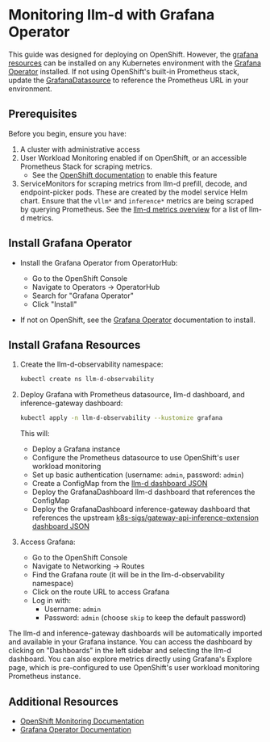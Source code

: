 # Monitoring llm-d with Grafana Operator

This guide was designed for deploying on OpenShift. However, the [grafana resources](./grafana) can be installed on any Kubernetes environment with the [Grafana Operator](https://github.com/grafana/grafana-operator) installed.
If not using OpenShift's built-in Prometheus stack, update the [GrafanaDatasource](./grafana/instance-w-prom-ds/datasource.yaml) to reference the Prometheus URL in your environment.

## Prerequisites

Before you begin, ensure you have:

1. A cluster with administrative access
2. User Workload Monitoring enabled if on OpenShift, or an accessible Prometheus Stack for scraping metrics.
   - See the [OpenShift documentation](https://docs.redhat.com/en/documentation/openshift_container_platform/4.18/html/monitoring/configuring-user-workload-monitoring#enabling-monitoring-for-user-defined-projects_preparing-to-configure-the-monitoring-stack-uwm) to enable this feature
3. ServiceMonitors for scraping metrics from llm-d prefill, decode, and endpoint-picker pods. These are created by the model service Helm chart. Ensure that the `vllm*` and `inference*` metrics are being scraped by querying Prometheus. See the [llm-d metrics overview](./metrics-overview.md) for a list of llm-d metrics.

## Install Grafana Operator

- Install the Grafana Operator from OperatorHub:
  - Go to the OpenShift Console
  - Navigate to Operators -> OperatorHub
  - Search for "Grafana Operator"
  - Click "Install"

- If not on OpenShift, see the [Grafana Operator](https://grafana.github.io/grafana-operator/docs/) documentation to install.

## Install Grafana Resources

1. Create the llm-d-observability namespace:

   ```bash
   kubectl create ns llm-d-observability
   ```

1. Deploy Grafana with Prometheus datasource, llm-d dashboard, and inference-gateway dashboard:

   ```bash
   kubectl apply -n llm-d-observability --kustomize grafana
   ```

   This will:
   - Deploy a Grafana instance
   - Configure the Prometheus datasource to use OpenShift's user workload monitoring
   - Set up basic authentication (username: `admin`, password: `admin`)
   - Create a ConfigMap from the [llm-d dashboard JSON](./dashboards/llm-d-dashboard.json)
   - Deploy the GrafanaDashboard llm-d dashboard that references the ConfigMap
   - Deploy the GrafanaDashboard inference-gateway dashboard that references the upstream
   [k8s-sigs/gateway-api-inference-extension dashboard JSON](https://github.com/kubernetes-sigs/gateway-api-inference-extension/blob/main/tools/dashboards/inference_gateway.json)

1. Access Grafana:
   - Go to the OpenShift Console
   - Navigate to Networking -> Routes
   - Find the Grafana route (it will be in the llm-d-observability namespace)
   - Click on the route URL to access Grafana
   - Log in with:
     - Username: `admin`
     - Password: `admin`
     (choose `skip` to keep the default password)

The llm-d and inference-gateway dashboards will be automatically imported and available in your Grafana instance. You can access the dashboard by
clicking on "Dashboards" in the left sidebar and selecting the llm-d dashboard. You can also explore metrics directly using Grafana's Explore page, which is pre-configured to use
OpenShift's user workload monitoring Prometheus instance.

## Additional Resources

- [OpenShift Monitoring Documentation](https://docs.redhat.com/en/documentation/openshift_container_platform/4.18/html/monitoring/index)
- [Grafana Operator Documentation](https://grafana.github.io/grafana-operator/docs/)
